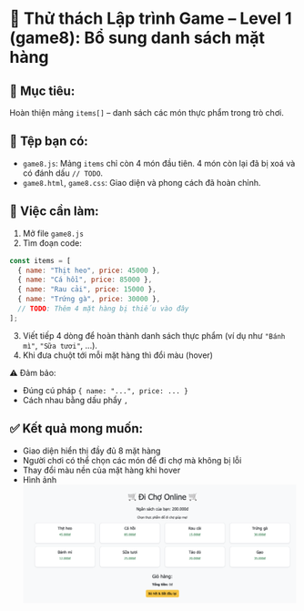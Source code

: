 
# 🛒 Thử thách Lập trình Game – Level 1 (game8): Bổ sung danh sách mặt hàng

## 🧠 Mục tiêu:
Hoàn thiện mảng `items[]` – danh sách các món thực phẩm trong trò chơi.

## 📂 Tệp bạn có:
- `game8.js`: Mảng `items` chỉ còn 4 món đầu tiên. 4 món còn lại đã bị xoá và có đánh dấu `// TODO`.
- `game8.html`, `game8.css`: Giao diện và phong cách đã hoàn chỉnh.

## 🔧 Việc cần làm:
1. Mở file `game8.js`
2. Tìm đoạn code:
```js
const items = [
  { name: "Thịt heo", price: 45000 },
  { name: "Cá hồi", price: 85000 },
  { name: "Rau cải", price: 15000 },
  { name: "Trứng gà", price: 30000 },
  // TODO: Thêm 4 mặt hàng bị thiếu vào đây
];
```
3. Viết tiếp 4 dòng để hoàn thành danh sách thực phẩm (ví dụ như `"Bánh mì"`, `"Sữa tươi"`, ...).
4. Khi đưa chuột tới mỗi mặt hàng thì đổi màu (hover)

⚠️ Đảm bảo:
- Đúng cú pháp `{ name: "...", price: ... }`
- Cách nhau bằng dấu phẩy `,`

## ✅ Kết quả mong muốn:
- Giao diện hiển thị đầy đủ 8 mặt hàng
- Người chơi có thể chọn các món để đi chợ mà không bị lỗi
- Thay đổi màu nền của mặt hàng khi hover
- Hình ảnh ![alt text](image.png)